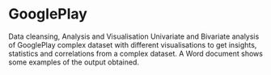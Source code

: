 # GooglePlay
Data cleansing, Analysis and Visualisation
Univariate and Bivariate analysis of GooglePlay complex dataset with different visualisations to get insights, statistics and correlations from a complex dataset.
A Word document shows some examples of the output obtained.
